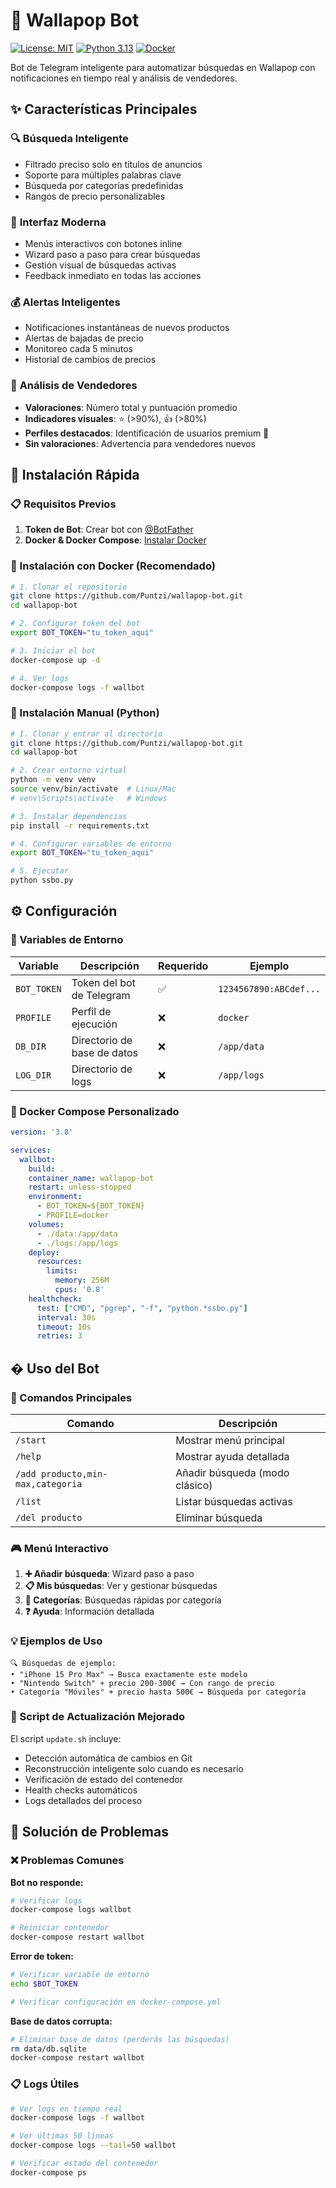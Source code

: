 # 🤖 Wallapop Bot

[![License: MIT](https://img.shields.io/badge/License-MIT-yellow.svg)](https://opensource.org/licenses/MIT)
[![Python 3.13](https://img.shields.io/badge/python-3.13-blue.svg)](https://www.python.org/downloads/)
[![Docker](https://img.shields.io/badge/docker-%230db7ed.svg?style=flat&logo=docker&logoColor=white)](https://www.docker.com/)

Bot de Telegram inteligente para automatizar búsquedas en Wallapop con notificaciones en tiempo real y análisis de vendedores.

## ✨ Características Principales

### 🔍 **Búsqueda Inteligente**
- Filtrado preciso solo en títulos de anuncios
- Soporte para múltiples palabras clave
- Búsqueda por categorías predefinidas
- Rangos de precio personalizables

### 📱 **Interfaz Moderna**
- Menús interactivos con botones inline
- Wizard paso a paso para crear búsquedas
- Gestión visual de búsquedas activas
- Feedback inmediato en todas las acciones

### 💰 **Alertas Inteligentes**
- Notificaciones instantáneas de nuevos productos
- Alertas de bajadas de precio
- Monitoreo cada 5 minutos
- Historial de cambios de precios

### 👤 **Análisis de Vendedores**
- **Valoraciones**: Número total y puntuación promedio
- **Indicadores visuales**: ⭐ (>90%), 👍 (>80%)
- **Perfiles destacados**: Identificación de usuarios premium 🌟
- **Sin valoraciones**: Advertencia para vendedores nuevos

## 🚀 Instalación Rápida

### 📋 Requisitos Previos

1. **Token de Bot**: Crear bot con [@BotFather](https://t.me/botfather)
2. **Docker & Docker Compose**: [Instalar Docker](https://docs.docker.com/get-docker/)

### 🐳 Instalación con Docker (Recomendado)

```bash
# 1. Clonar el repositorio
git clone https://github.com/Puntzi/wallapop-bot.git
cd wallapop-bot

# 2. Configurar token del bot
export BOT_TOKEN="tu_token_aqui"

# 3. Iniciar el bot
docker-compose up -d

# 4. Ver logs
docker-compose logs -f wallbot
```

### 🐍 Instalación Manual (Python)

```bash
# 1. Clonar y entrar al directorio
git clone https://github.com/Puntzi/wallapop-bot.git
cd wallapop-bot

# 2. Crear entorno virtual
python -m venv venv
source venv/bin/activate  # Linux/Mac
# venv\Scripts\activate   # Windows

# 3. Instalar dependencias
pip install -r requirements.txt

# 4. Configurar variables de entorno
export BOT_TOKEN="tu_token_aqui"

# 5. Ejecutar
python ssbo.py
```

## ⚙️ Configuración

### 🔐 Variables de Entorno

| Variable | Descripción | Requerido | Ejemplo |
|----------|-------------|-----------|---------|
| `BOT_TOKEN` | Token del bot de Telegram | ✅ | `1234567890:ABCdef...` |
| `PROFILE` | Perfil de ejecución | ❌ | `docker` |
| `DB_DIR` | Directorio de base de datos | ❌ | `/app/data` |
| `LOG_DIR` | Directorio de logs | ❌ | `/app/logs` |

### 🐳 Docker Compose Personalizado

```yaml
version: '3.8'

services:
  wallbot:
    build: .
    container_name: wallapop-bot
    restart: unless-stopped
    environment:
      - BOT_TOKEN=${BOT_TOKEN}
      - PROFILE=docker
    volumes:
      - ./data:/app/data
      - ./logs:/app/logs
    deploy:
      resources:
        limits:
          memory: 256M
          cpus: '0.8'
    healthcheck:
      test: ["CMD", "pgrep", "-f", "python.*ssbo.py"]
      interval: 30s
      timeout: 10s
      retries: 3
```

## � Uso del Bot

### 🎯 Comandos Principales

| Comando | Descripción |
|---------|-------------|
| `/start` | Mostrar menú principal |
| `/help` | Mostrar ayuda detallada |
| `/add producto,min-max,categoria` | Añadir búsqueda (modo clásico) |
| `/list` | Listar búsquedas activas |
| `/del producto` | Eliminar búsqueda |

### 🎮 Menú Interactivo

1. **➕ Añadir búsqueda**: Wizard paso a paso
2. **📋 Mis búsquedas**: Ver y gestionar búsquedas
3. **📂 Categorías**: Búsquedas rápidas por categoría
4. **❓ Ayuda**: Información detallada

### 💡 Ejemplos de Uso

```
🔍 Búsquedas de ejemplo:
• "iPhone 15 Pro Max" → Busca exactamente este modelo
• "Nintendo Switch" + precio 200-300€ → Con rango de precio
• Categoría "Móviles" + precio hasta 500€ → Búsqueda por categoría
```

### 🔄 Script de Actualización Mejorado

El script `update.sh` incluye:
- Detección automática de cambios en Git
- Reconstrucción inteligente solo cuando es necesario
- Verificación de estado del contenedor
- Health checks automáticos
- Logs detallados del proceso

## 🐛 Solución de Problemas

### ❌ Problemas Comunes

**Bot no responde:**
```bash
# Verificar logs
docker-compose logs wallbot

# Reiniciar contenedor
docker-compose restart wallbot
```

**Error de token:**
```bash
# Verificar variable de entorno
echo $BOT_TOKEN

# Verificar configuración en docker-compose.yml
```

**Base de datos corrupta:**
```bash
# Eliminar base de datos (perderás las búsquedas)
rm data/db.sqlite
docker-compose restart wallbot
```

### 📋 Logs Útiles

```bash
# Ver logs en tiempo real
docker-compose logs -f wallbot

# Ver últimas 50 líneas
docker-compose logs --tail=50 wallbot

# Verificar estado del contenedor
docker-compose ps
```